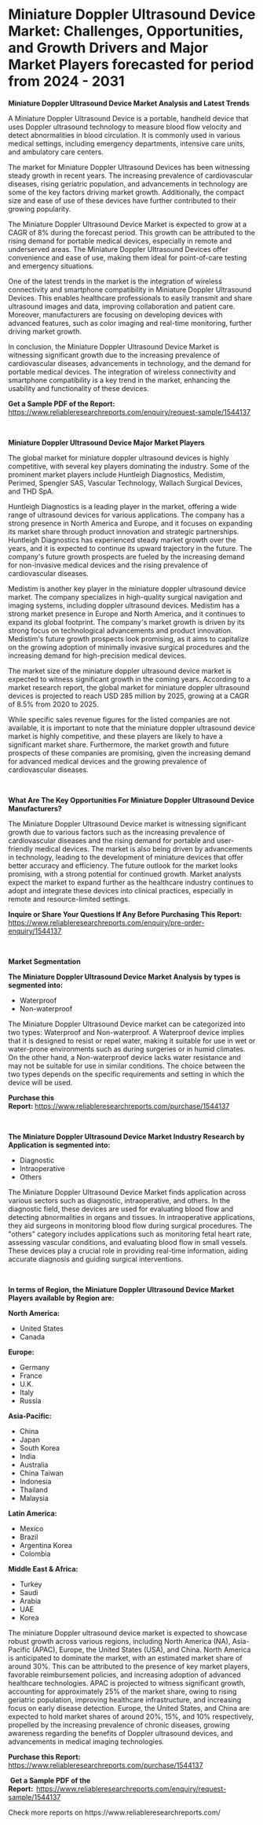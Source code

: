 <p><h1>Miniature Doppler Ultrasound Device Market: Challenges, Opportunities, and Growth Drivers and Major Market Players forecasted for period from 2024 - 2031</h1></p><p><strong>Miniature Doppler Ultrasound Device Market Analysis and Latest Trends</strong></p>
<p><p>A Miniature Doppler Ultrasound Device is a portable, handheld device that uses Doppler ultrasound technology to measure blood flow velocity and detect abnormalities in blood circulation. It is commonly used in various medical settings, including emergency departments, intensive care units, and ambulatory care centers.</p><p>The market for Miniature Doppler Ultrasound Devices has been witnessing steady growth in recent years. The increasing prevalence of cardiovascular diseases, rising geriatric population, and advancements in technology are some of the key factors driving market growth. Additionally, the compact size and ease of use of these devices have further contributed to their growing popularity.</p><p>The Miniature Doppler Ultrasound Device Market is expected to grow at a CAGR of 8% during the forecast period. This growth can be attributed to the rising demand for portable medical devices, especially in remote and underserved areas. The Miniature Doppler Ultrasound Devices offer convenience and ease of use, making them ideal for point-of-care testing and emergency situations.</p><p>One of the latest trends in the market is the integration of wireless connectivity and smartphone compatibility in Miniature Doppler Ultrasound Devices. This enables healthcare professionals to easily transmit and share ultrasound images and data, improving collaboration and patient care. Moreover, manufacturers are focusing on developing devices with advanced features, such as color imaging and real-time monitoring, further driving market growth.</p><p>In conclusion, the Miniature Doppler Ultrasound Device Market is witnessing significant growth due to the increasing prevalence of cardiovascular diseases, advancements in technology, and the demand for portable medical devices. The integration of wireless connectivity and smartphone compatibility is a key trend in the market, enhancing the usability and functionality of these devices.</p></p>
<p><strong>Get a Sample PDF of the Report:&nbsp;</strong> <a href="https://www.reliableresearchreports.com/enquiry/request-sample/1544137">https://www.reliableresearchreports.com/enquiry/request-sample/1544137</a></p>
<p>&nbsp;</p>
<p><strong>Miniature Doppler Ultrasound Device Major Market Players</strong></p>
<p><p>The global market for miniature doppler ultrasound devices is highly competitive, with several key players dominating the industry. Some of the prominent market players include Huntleigh Diagnostics, Medistim, Perimed, Spengler SAS, Vascular Technology, Wallach Surgical Devices, and THD SpA.</p><p>Huntleigh Diagnostics is a leading player in the market, offering a wide range of ultrasound devices for various applications. The company has a strong presence in North America and Europe, and it focuses on expanding its market share through product innovation and strategic partnerships. Huntleigh Diagnostics has experienced steady market growth over the years, and it is expected to continue its upward trajectory in the future. The company's future growth prospects are fueled by the increasing demand for non-invasive medical devices and the rising prevalence of cardiovascular diseases.</p><p>Medistim is another key player in the miniature doppler ultrasound device market. The company specializes in high-quality surgical navigation and imaging systems, including doppler ultrasound devices. Medistim has a strong market presence in Europe and North America, and it continues to expand its global footprint. The company's market growth is driven by its strong focus on technological advancements and product innovation. Medistim's future growth prospects look promising, as it aims to capitalize on the growing adoption of minimally invasive surgical procedures and the increasing demand for high-precision medical devices.</p><p>The market size of the miniature doppler ultrasound device market is expected to witness significant growth in the coming years. According to a market research report, the global market for miniature doppler ultrasound devices is projected to reach USD 285 million by 2025, growing at a CAGR of 8.5% from 2020 to 2025.</p><p>While specific sales revenue figures for the listed companies are not available, it is important to note that the miniature doppler ultrasound device market is highly competitive, and these players are likely to have a significant market share. Furthermore, the market growth and future prospects of these companies are promising, given the increasing demand for advanced medical devices and the growing prevalence of cardiovascular diseases.</p></p>
<p>&nbsp;</p>
<p><strong>What Are The Key Opportunities For Miniature Doppler Ultrasound Device Manufacturers?</strong></p>
<p><p>The Miniature Doppler Ultrasound Device market is witnessing significant growth due to various factors such as the increasing prevalence of cardiovascular diseases and the rising demand for portable and user-friendly medical devices. The market is also being driven by advancements in technology, leading to the development of miniature devices that offer better accuracy and efficiency. The future outlook for the market looks promising, with a strong potential for continued growth. Market analysts expect the market to expand further as the healthcare industry continues to adopt and integrate these devices into clinical practices, especially in remote and resource-limited settings.</p></p>
<p><strong>Inquire or Share Your Questions If Any Before Purchasing This Report:</strong> <a href="https://www.reliableresearchreports.com/enquiry/pre-order-enquiry/1544137">https://www.reliableresearchreports.com/enquiry/pre-order-enquiry/1544137</a></p>
<p>&nbsp;</p>
<p><strong>Market Segmentation</strong></p>
<p><strong>The Miniature Doppler Ultrasound Device Market Analysis by types is segmented into:</strong></p>
<p><ul><li>Waterproof</li><li>Non-waterproof</li></ul></p>
<p><p>The Miniature Doppler Ultrasound Device market can be categorized into two types: Waterproof and Non-waterproof. A Waterproof device implies that it is designed to resist or repel water, making it suitable for use in wet or water-prone environments such as during surgeries or in humid climates. On the other hand, a Non-waterproof device lacks water resistance and may not be suitable for use in similar conditions. The choice between the two types depends on the specific requirements and setting in which the device will be used.</p></p>
<p><strong>Purchase this Report:&nbsp;</strong><a href="https://www.reliableresearchreports.com/purchase/1544137">https://www.reliableresearchreports.com/purchase/1544137</a></p>
<p>&nbsp;</p>
<p><strong>The Miniature Doppler Ultrasound Device Market Industry Research by Application is segmented into:</strong></p>
<p><ul><li>Diagnostic</li><li>Intraoperative</li><li>Others</li></ul></p>
<p><p>The Miniature Doppler Ultrasound Device Market finds application across various sectors such as diagnostic, intraoperative, and others. In the diagnostic field, these devices are used for evaluating blood flow and detecting abnormalities in organs and tissues. In intraoperative applications, they aid surgeons in monitoring blood flow during surgical procedures. The "others" category includes applications such as monitoring fetal heart rate, assessing vascular conditions, and evaluating blood flow in small vessels. These devices play a crucial role in providing real-time information, aiding accurate diagnosis and guiding surgical interventions.</p></p>
<p>&nbsp;</p>
<p><strong>In terms of Region, the Miniature Doppler Ultrasound Device Market Players available by Region are:</strong></p>
<p>
    <p> <strong> North America: </strong>
        <ul>
            <li>United States</li>
            <li>Canada</li>
        </ul>
        </p> 
    <p> <strong> Europe: </strong>
        <ul>
            <li>Germany</li>
            <li>France</li>
            <li>U.K.</li>
            <li>Italy</li>
            <li>Russia</li>
        </ul>
        </p> 
    <p> <strong> Asia-Pacific: </strong>
        <ul>
            <li>China</li>
            <li>Japan</li>
            <li>South Korea</li>
            <li>India</li>
            <li>Australia</li>
            <li>China Taiwan</li>
            <li>Indonesia</li>
            <li>Thailand</li>
            <li>Malaysia</li>
        </ul>
        </p> 
    <p> <strong> Latin America: </strong>
        <ul>
            <li>Mexico</li>
            <li>Brazil</li>
            <li>Argentina Korea</li>
            <li>Colombia</li>
        </ul>
        </p> 
    <p> <strong> Middle East & Africa: </strong>
        <ul>
            <li>Turkey</li>
            <li>Saudi</li>
            <li>Arabia</li>
            <li>UAE</li>
            <li>Korea</li>
        </ul>
    </p>
    </p>
<p><p>The miniature Doppler ultrasound device market is expected to showcase robust growth across various regions, including North America (NA), Asia-Pacific (APAC), Europe, the United States (USA), and China. North America is anticipated to dominate the market, with an estimated market share of around 30%. This can be attributed to the presence of key market players, favorable reimbursement policies, and increasing adoption of advanced healthcare technologies. APAC is projected to witness significant growth, accounting for approximately 25% of the market share, owing to rising geriatric population, improving healthcare infrastructure, and increasing focus on early disease detection. Europe, the United States, and China are expected to hold market shares of around 20%, 15%, and 10% respectively, propelled by the increasing prevalence of chronic diseases, growing awareness regarding the benefits of Doppler ultrasound devices, and advancements in medical imaging technologies.</p></p>
<p><strong>Purchase this Report: </strong><a href="https://www.reliableresearchreports.com/purchase/1544137">https://www.reliableresearchreports.com/purchase/1544137</a></p>
<p>&nbsp;<strong>Get a Sample PDF of the Report:&nbsp;&nbsp;</strong><a href="https://www.reliableresearchreports.com/enquiry/request-sample/1544137">https://www.reliableresearchreports.com/enquiry/request-sample/1544137</a></p>
<p><strong></strong></p>
<p>Check more reports on https://www.reliableresearchreports.com/</p>